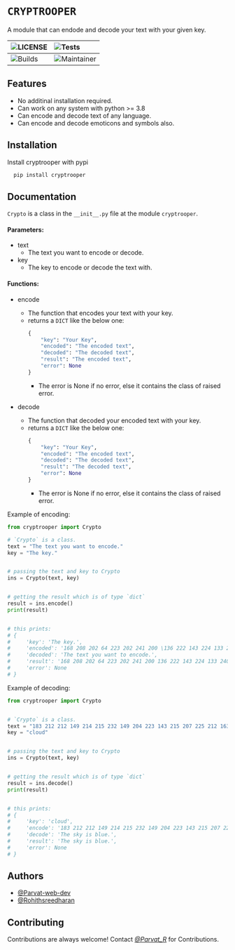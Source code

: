 
# `CRYPTROOPER`

A module that can endode and decode your text with your given key.


| ![LICENSE](https://img.shields.io/badge/License-Mozilla%20Public%20License%202.0-green.svg)| ![Tests](https://img.shields.io/badge/Tests-Passing-blue.svg) |
| :----- | :----- |
| ![Builds](https://img.shields.io/badge/Builds-Passing-blue.svg) | ![Maintainer](https://img.shields.io/badge/Maintainer-Parvat-black.svg) |

## Features

- No additinal installation required.
- Can work on any system with python >= 3.8
- Can encode and decode text of any language.
- Can encode and decode emoticons and symbols also.
## Installation 


Install cryptrooper with pypi

```bash
  pip install cryptrooper
```

## Documentation

`Crypto` is a class in the `__init__.py` file at the module `cryptrooper`.

#### Parameters:
- text 
    - The text you want to encode or decode.
- key
    - The key to encode or decode the text with.
#### Functions:
- encode
    - The function that encodes your text with your key.
    - returns a `DICT` like the below one:
        ```python
        {  
            "key": "Your Key",
            "encoded": "The encoded text",
            "decoded": "The decoded text",
            "result": "The encoded text",
            "error": None
        }
        ```
        - The error is None if no error, else it contains the class of raised error.

- decode
    - The function that decoded your encoded text with your key.
    - returns a `DICT` like the below one:
        ```python
        {  
            "key": "Your Key",
            "encoded": "The encoded text",
            "decoded": "The decoded text",
            "result": "The decoded text",
            "error": None
        }
        ```
        - The error is None if no error, else it contains the class of raised error.



Example of encoding:
```python
from cryptrooper import Crypto

# `Crypto` is a class.
text = "The text you want to encode."
key = "The key."


# passing the text and key to Crypto
ins = Crypto(text, key)


# getting the result which is of type `dict`
result = ins.encode()
print(result)


# this prints:
# {
#     'key': 'The key.',
#     'encoded': '168 208 202 64 223 202 241 200 \136 222 143 224 133 240 181 214 217 64 223 212 153 185 214 200 143 207 202 167',
#     'decoded': 'The text you want to encode.',
#     'result': '168 208 202 64 223 202 241 200 136 222 143 224 133 240 181 214 217 64 223 212 153 185 214 200 143 207 202 167',
#     'error': None
# }
```


Example of decoding:
```python
from cryptrooper import Crypto


# `Crypto` is a class.
text = "183 212 212 149 214 215 232 149 204 223 143 215 207 225 212 163"
key = "cloud"


# passing the text and key to Crypto
ins = Crypto(text, key)


# getting the result which is of type `dict`
result = ins.decode()
print(result)


# this prints:
# {
#     'key': 'cloud',
#     'encode': '183 212 212 149 214 215 232 149 204 223 143 215 207 225 212 163',
#     'decode': 'The sky is blue.',
#     'result': 'The sky is blue.',
#     'error': None
# }
```
## Authors

- [@Parvat-web-dev](https://www.github.com/Parvat-web-dev)
- [@Rohithsreedharan](https://www.github.com/Rohithsreedharan)

  

## Contributing

Contributions are always welcome!
Contact [*@Parvat_R*](https://telegram.me/Parvat_R) for Contributions.
